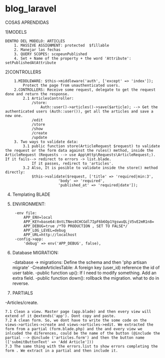 # blog_laravel

COSAS APRENDIDAS

1)MODELS

	DENTRO DEL MODELO: ARTICLES
		1. MASSIVE ASSIGNMENT: protected  $fillable
		2. Manejar las fechas
		3. QUERY SCOPES: scopeunPublished
		4. Set + Name of the property + the word 'Attribute': setPublishedAtAttribute
2)CONTROLLERS

		1.MIDDLEWARE: $this->middleware('auth', ['except' => 'index']);
			Protect the page from unauthenticated users.
		2.CONTROLLERS: Receive some request, delegate to get the request done and return the response.		
			2.1 ArticlesController:
				/store:
					Auth::user()->articles()->save($article); --> Get the authenticated users (Auth::user()), get all the articles and save a new one.
				/edit
				/store
				/show
				/create
				/update
		3. Two ways to validate data:
			3.1 public function store(ArticleRequest $request) to validate the request or the form data against the rules() method, inside the ArticleRequest (Requests --> use App\Http\Requests\ArticleRequest;). 	If it fails--> redirect to errors -> list.blade. 
				If it passes, redirect to 'articles'.
			3.2 Also, It is posible to validate inside the store() method directly:
				$this->validate($request, ['title' => 'required|min:3',
			 				'body' => 'required',
			 				'published_at' => 'required|date']);

4. Templating BLADE

5. ENVIRONMENT:  

		-env file:
			APP_ENV=local
			APP_KEY=base64:8ntLTNes8CHCGdl7IpF6b6Op1YgswuQLjV5vE2mR1n8=
			APP_DEBUG=true /*TO PRODUCTION , SET TO FALSE*/
			APP_LOG_LEVEL=debug
			APP_URL=http://localhost
		-config->app: 
			'debug' => env('APP_DEBUG', false),
6. Database MIGRATION: 

	-database -> migrations: Define the schema and then 'php artisan migrate'
	-CreateArticlesTable: A foreign key (user_id) reference the id of user table.
		 -public function up(): If I need to modify something. Add an extra field.
		 -public function down(): rollback the migration. what to do in reverse.
7. PARTIALS

-Articles/create. 

	7.1 Clean a view. Master page (app.blade) and then every view will extend of it @extends('app'). Dont copy and paste.
	7.2 A clean form. So, we dont have to write the some code on the views->articles->create and views->articles->edit. We extracted the form from a partial (form.blade.php) and the and every view we inlcuded the diferences, could be the name of the button (@include the partial --> @include ('articles.form') and then the button name (['submitButtonText' => 'Add Article']))
	7.3 The same thing with the errors.list to show errors completing the form . We extract in a partial and then include it. 